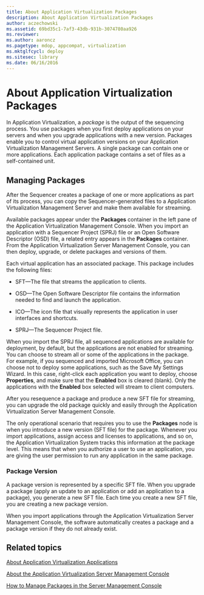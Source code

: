 ```yaml
---
title: About Application Virtualization Packages
description: About Application Virtualization Packages
author: aczechowski
ms.assetid: 69bd35c1-7af3-43db-931b-3074780aa926
ms.reviewer:
ms.author: aaroncz
ms.pagetype: mdop, appcompat, virtualization
ms.mktglfcycl: deploy
ms.sitesec: library
ms.date: 06/16/2016
---
```



# About Application Virtualization Packages


In Application Virtualization, a *package* is the output of the sequencing process. You use packages when you first deploy applications on your servers and when you upgrade applications with a new version. Packages enable you to control virtual application versions on your Application Virtualization Management Servers. A single package can contain one or more applications. Each application package contains a set of files as a self-contained unit.

## Managing Packages


After the Sequencer creates a package of one or more applications as part of its process, you can copy the Sequencer-generated files to a Application Virtualization Management Server and make them available for streaming.

Available packages appear under the **Packages** container in the left pane of the Application Virtualization Management Console. When you import an application with a Sequencer Project (SPRJ) file or an Open Software Descriptor (OSD) file, a related entry appears in the **Packages** container. From the Application Virtualization Server Management Console, you can then deploy, upgrade, or delete packages and versions of them.

Each virtual application has an associated package. This package includes the following files:

-   SFT—The file that streams the application to clients.

-   OSD—The Open Software Descriptor file contains the information needed to find and launch the application.

-   ICO—The icon file that visually represents the application in user interfaces and shortcuts.

-   SPRJ—The Sequencer Project file.

When you import the SPRJ file, all sequenced applications are available for deployment, by default, but the applications are not enabled for streaming. You can choose to stream all or some of the applications in the package. For example, if you sequenced and imported Microsoft Office, you can choose not to deploy some applications, such as the Save My Settings Wizard. In this case, right-click each application you want to deploy, choose **Properties**, and make sure that the **Enabled** box is cleared (blank). Only the applications with the **Enabled** box selected will stream to client computers.

After you resequence a package and produce a new SFT file for streaming, you can upgrade the old package quickly and easily through the Application Virtualization Server Management Console.

The only operational scenario that requires you to use the **Packages** node is when you introduce a new version (SFT file) for the package. Whenever you import applications, assign access and licenses to applications, and so on, the Application Virtualization System tracks this information at the package level. This means that when you authorize a user to use an application, you are giving the user permission to run any application in the same package.

### Package Version

A package version is represented by a specific SFT file. When you upgrade a package (apply an update to an application or add an application to a package), you generate a new SFT file. Each time you create a new SFT file, you are creating a new package version.

When you import applications through the Application Virtualization Server Management Console, the software automatically creates a package and a package version if they do not already exist.

## Related topics


[About Application Virtualization Applications](about-application-virtualization-applications.md)

[About the Application Virtualization Server Management Console](about-the-application-virtualization-server-management-console.md)

[How to Manage Packages in the Server Management Console](how-to-manage-packages-in-the-server-management-console.md)

 

 





